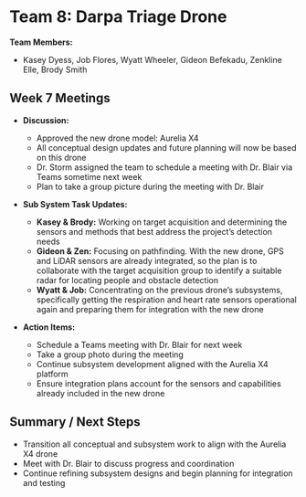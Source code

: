 # Team 8: Darpa Triage Drone

**Team Members:**  
- Kasey Dyess, Job Flores, Wyatt Wheeler, Gideon Befekadu, Zenkline Elle, Brody Smith  

## Week 7 Meetings
- **Discussion:**
    - Approved the new drone model: Aurelia X4  
    - All conceptual design updates and future planning will now be based on this drone  
    - Dr. Storm assigned the team to schedule a meeting with Dr. Blair via Teams sometime next week  
    - Plan to take a group picture during the meeting with Dr. Blair  

- **Sub System Task Updates:**
    - **Kasey & Brody:** Working on target acquisition and determining the sensors and methods that best address the project’s detection needs  
    - **Gideon & Zen:** Focusing on pathfinding. With the new drone, GPS and LiDAR sensors are already integrated, so the plan is to collaborate with the target acquisition group to identify a suitable radar for locating people and obstacle detection  
    - **Wyatt & Job:** Concentrating on the previous drone’s subsystems, specifically getting the respiration and heart rate sensors operational again and preparing them for integration with the new drone  

- **Action Items:**
    - Schedule a Teams meeting with Dr. Blair for next week  
    - Take a group photo during the meeting  
    - Continue subsystem development aligned with the Aurelia X4 platform  
    - Ensure integration plans account for the sensors and capabilities already included in the new drone  

## Summary / Next Steps
- Transition all conceptual and subsystem work to align with the Aurelia X4 drone  
- Meet with Dr. Blair to discuss progress and coordination  
- Continue refining subsystem designs and begin planning for integration and testing  
